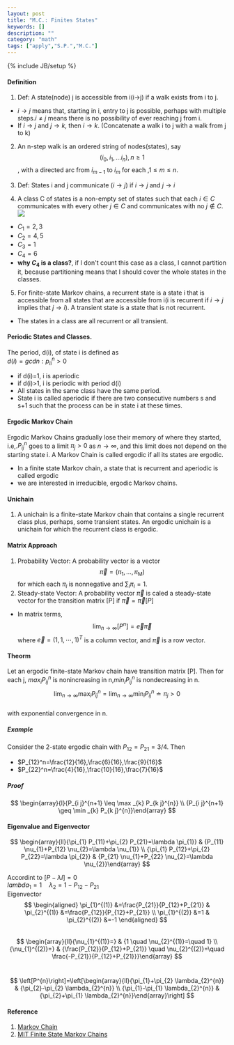 ```yaml
---
layout: post
title: "M.C.: Finites States"
keywords: [] 
description: ""
category: "math"
tags: ["apply","S.P.","M.C."]
---
```

{% include JB/setup %}

#### Definition
1. Def: A state(node) j is accessible from i(i$\rightarrow$j) if a walk exists from
i to j.
- $i\rightarrow j$ means that, starting in i, entry to j is possible, perhaps
   with multiple steps.$i \neq j$ means there is no possibility of ever reaching
   j from i.
-  If $i\rightarrow j$ and $j\rightarrow k$, then $i\rightarrow k$. (Concatenate
   a walk i to j with a walk from j to k)
2. An n-step walk is an ordered string of nodes(states), say$$
\left(i_{0}, i_{1}, \ldots i_{n}\right), n \geq 1
$$, with a directed arc from $i_{m-1}$ to $i_m$ for each ,$1\leq m \leq n$.


3. Def: States i and j communicate ($i\rightarrow j$) if $i\rightarrow j$ and $j\rightarrow i$
4. A class C of states is a non-empty set of states such that each $i\in C$
   communicates with every other $j\in C$ and communicates with no $j \notin C$.
<img
src="{{IMAGE_PATH}}/math-apply-probability-and-statistics-stochastic-process-finite-state-markov-chain.png">
- $C_1={2,3}$
- $C_2={4,5}$
- $C_3={1}$
- $C_4={6}$
- **why $C_4$ is a class?**, if I don't count this case as a class, I cannot
  partition it, because partitioning means that I should cover the whole states
  in the classes.
5. For finite-state Markov chains, a recurrent state is a state i that is
   accessible from all states that are accessible from i(i is recurrent if $i
   \rightarrow j$ implies that $j \rightarrow i$). A transient state is a state
   that is not recurrent.
- The states in a class are all recurrent or all transient.

#### Periodic States and Classes. 
The period, d(i), of state i is defined as <br />
$d(i)=gcd{n:p_{ii}^n}>0$ 

- if d(i)=1, i is aperiodic 
- if d(i)>1, i is periodic with period d(i)
- All states in the same class have the same period.
- State i is called aperiodic if there are two consecutive numbers s and s+1
  such that the process can be in state i at these times. 

#### Ergodic Markov Chain
Ergodic Markov Chains gradually lose their memory of where they started,
i.e,.$P_{ij}^n$ goes to a limit $\pi_j>0$ as $n \rightarrow \infty$, and this
limit does not depend on the starting state i.
A Markov Chain is called ergodic if all its states are ergodic.
- In a finite state Markov chain, a state that is recurrent and aperiodic is
  called ergodic
- we are interested in irreducible, ergodic Markov chains.

#### Unichain
1. A unichain is a finite-state Markov chain that contains a single recurrent
   class plus, perhaps, some transient states. An ergodic unichain is a unichain
   for which the recurrent class is ergodic.

#### Matrix Approach
1. Probability Vector: A probability vector is a vector$$
\vec{\pi}=\left(\pi_{1}, \dots, \pi_{\mathrm{M}}\right)
$$
for which each $\pi_i$ is nonnegative and $\sum_i{\pi_i}=1$. 
2. Steady-state Vector: A probability vector $\vec{\pi}$ is caled a steady-state
   vector for the transition matrix [P] if $\vec{\pi}=\vec{\pi}[P]$
- In matrix terms,
$$
\lim _{n \rightarrow \infty}\left[P^{n}\right]=\vec{e} \vec{\pi}
$$ 
where $\vec{e}=(1,1,\cdots,1)^T$ is a column vector, and $\vec{\pi}$ is a row
vector.



#### Theorm
Let an ergodic finite-state Markov chain have transition matrix [P]. Then for
each j, $max_iP_{ij}^n$ is nonincreasing in n,$min_iP_{ij}^n$ is nondecreasing
in n.
$$
\lim _{n \rightarrow \infty} \max _{i} P_{i j}^{n}=\lim _{n \rightarrow \infty}
\min _{i} P_{i j}^{n} \doteq \pi_{j}>0
$$ <br />
with exponential convergence in n.
##### Example
Consider the 2-state ergodic chain with $P_{12}=P_{21}=3/4$. Then
- $P_{12}^n=\frac{12}{16},\frac{6}{16},\frac{9}{16}$
- $P_{22}^n=\frac{4}{16},\frac{10}{16},\frac{7}{16}$
##### Proof
$$
\begin{array}{l}{P_{i j}^{n+1} \leq \max _{k} P_{k j}^{n}} \\ {P_{i j}^{n+1}
\geq \min _{k} P_{k j}^{n}}\end{array}
$$

#### Eigenvalue and Eigenvector
$$
\begin{array}{ll}{\pi_{1} P_{11}+\pi_{2} P_{21}=\lambda \pi_{1}} & {P_{11}
\nu_{1}+P_{12} \nu_{2}=\lambda \nu_{1}} \\ {\pi_{1} P_{12}+\pi_{2}
P_{22}=\lambda \pi_{2}} & {P_{21} \nu_{1}+P_{22} \nu_{2}=\lambda
\nu_{2}}\end{array}
$$

Accordint to $[P-\lambda I]=0$ <br />
$lambda_1=1 \quad \lambda_2=1-P_{12}-P_{21}$ <br />
Eigenvector <br />
$$
\begin{aligned} \pi_{1}^{(1)} &=\frac{P_{21}}{P_{12}+P_{21}} & \pi_{2}^{(1)}
&=\frac{P_{12}}{P_{12}+P_{21}} \\ \pi_{1}^{(2)} &=1 & \pi_{2}^{(2)} &=-1
\end{aligned}
$$ <br />
$$
\begin{array}{ll}{\nu_{1}^{(1)}=} & {1 \quad \nu_{2}^{(1)}=\quad 1} \\
{\nu_{1}^{(2)}=} & {\frac{P_{12}}{P_{12}+P_{21}} \quad \nu_{2}^{(2)}=\quad
\frac{-P_{21}}{P_{12}+P_{21}}}\end{array}
$$ <br />

$$
\left[P^{n}\right]=\left[\begin{array}{ll}{\pi_{1}+\pi_{2} \lambda_{2}^{n}} &
{\pi_{2}-\pi_{2} \lambda_{2}^{n}} \\ {\pi_{1}-\pi_{1} \lambda_{2}^{n}} &
{\pi_{2}+\pi_{1} \lambda_{2}^{n}}\end{array}\right]
$$


#### Reference
1. [Markov Chain](http://courses.washington.edu/inde411/MarkovChains(part3).pdf)
2. [MIT Finite State Markov Chains](https://ocw.mit.edu/courses/electrical-engineering-and-computer-science/6-262-discrete-stochastic-processes-spring-2011/course-notes/MIT6_262S11_chap03.pdf)

